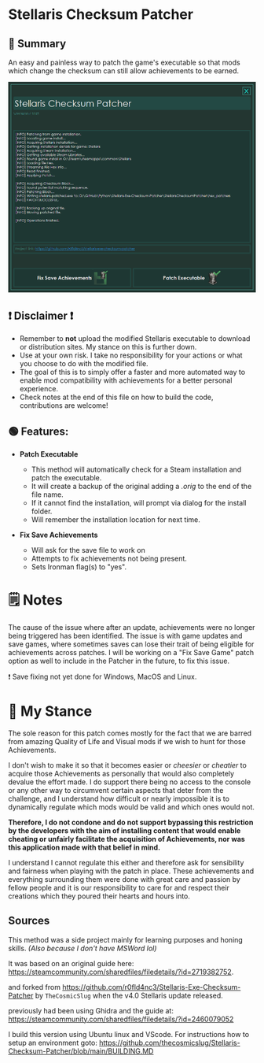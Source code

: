 # Stellaris Checksum Patcher

## 📣 Summary
An easy and painless way to patch the game's executable so that mods which change the checksum can still allow achievements to be earned.

<p align="center">
<img src="https://github.com/r0fld4nc3/stellaris-exe-checksum-patcher/blob/main/media/stellaris-checksum-patcher-06.png" width="762">
</p>

## ❗ Disclaimer ❗
* Remember to **not** upload the modified Stellaris executable to download or distribution sites. My stance on this is further down.
* Use at your own risk. I take no responsibility for your actions or what you choose to do with the modified file.
* The goal of this is to simply offer a faster and more automated way to enable mod compatibility with achievements for a better personal experience.
* Check notes at the end of this file on how to build the code, contributions are welcome!

## 🟢 Features:
* **Patch Executable**
  * This method will automatically check for a Steam installation and patch the executable.
  * It will create a backup of the original adding a _.orig_ to the end of the file name.
  * If it cannot find the installation, will prompt via dialog for the install folder.
  * Will remember the installation location for next time.

* **Fix Save Achievements**
  * Will ask for the save file to work on
  * Attempts to fix achievements not being present.
  * Sets Ironman flag(s) to "yes".

# 🗒️ Notes
The cause of the issue where after an update, achievements were no longer being triggered has been identified. 
The issue is with game updates and save games, where sometimes saves can lose their trait of being eligible for achievements across patches.
I will be working on a "Fix Save Game" patch option as well to include in the Patcher in the future, to fix this issue.

❗ Save fixing not yet done for Windows, MacOS and Linux.


# 🔎 My Stance
The sole reason for this patch comes mostly for the fact that we are barred from amazing Quality of Life and Visual mods if we wish to hunt for those Achievements.

I don't wish to make it so that it becomes easier or _cheesier_ or _cheatier_ to acquire those Achievements as personally that would also completely devalue the effort made. I do support there being no access to the console or any other way to circumvent certain aspects that deter from the challenge, and I understand how difficult or nearly impossible it is to dynamically regulate which mods would be valid and which ones would not.

**Therefore, I do not condone and do not support bypassing this restriction by the developers with the aim of installing content that would enable cheating or unfairly facilitate the acquisition of Achievements, nor was this application made with that belief in mind.**

I understand I cannot regulate this either and therefore ask for sensibility and fairness when playing with the patch in place. These achievements and everything surrounding them were done with great care and passion by fellow people and it is our responsibility to care for and respect their creations which they poured their hearts and hours into.

## Sources
This method was a side project mainly for learning purposes and honing skills. _(Also because I don't have MSWord lol)_

It was based on an original guide here: https://steamcommunity.com/sharedfiles/filedetails/?id=2719382752.

and forked from https://github.com/r0fld4nc3/Stellaris-Exe-Checksum-Patcher by `TheCosmicSlug` when the v4.0 Stellaris update released.

previously had been using Ghidra and the guide at: https://steamcommunity.com/sharedfiles/filedetails/?id=2460079052

I build this version using Ubuntu linux and VScode. For instructions how to setup an environment goto:
https://github.com/thecosmicslug/Stellaris-Checksum-Patcher/blob/main/BUILDING.MD
